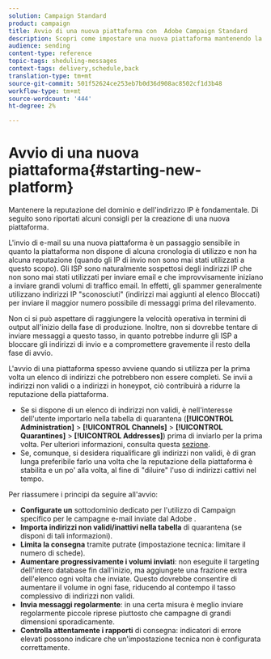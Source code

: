 ```yaml
---
solution: Campaign Standard
product: campaign
title: Avvio di una nuova piattaforma con  Adobe Campaign Standard
description: Scopri come impostare una nuova piattaforma mantenendo la reputazione del dominio e dell'indirizzo IP con  Adobe Campaign Standard.
audience: sending
content-type: reference
topic-tags: sheduling-messages
context-tags: delivery,schedule,back
translation-type: tm+mt
source-git-commit: 501f52624ce253eb7b0d36d908ac8502cf1d3b48
workflow-type: tm+mt
source-wordcount: '444'
ht-degree: 2%

---
```



# Avvio di una nuova piattaforma{#starting-new-platform}

Mantenere la reputazione del dominio e dell&#39;indirizzo IP è fondamentale. Di seguito sono riportati alcuni consigli per la creazione di una nuova piattaforma.

L&#39;invio di e-mail su una nuova piattaforma è un passaggio sensibile in quanto la piattaforma non dispone di alcuna cronologia di utilizzo e non ha alcuna reputazione (quando gli IP di invio non sono mai stati utilizzati a questo scopo). Gli ISP sono naturalmente sospettosi degli indirizzi IP che non sono mai stati utilizzati per inviare email e che improvvisamente iniziano a inviare grandi volumi di traffico email. In effetti, gli spammer generalmente utilizzano indirizzi IP &quot;sconosciuti&quot; (indirizzi mai aggiunti al elenco Bloccati) per inviare il maggior numero possibile di messaggi prima del rilevamento.

Non ci si può aspettare di raggiungere la velocità operativa in termini di output all&#39;inizio della fase di produzione. Inoltre, non si dovrebbe tentare di inviare messaggi a questo tasso, in quanto potrebbe indurre gli ISP a bloccare gli indirizzi di invio e a compromettere gravemente il resto della fase di avvio.

L&#39;avvio di una piattaforma spesso avviene quando si utilizza per la prima volta un elenco di indirizzi che potrebbero non essere completi. Se invii a indirizzi non validi o a indirizzi in honeypot, ciò contribuirà a ridurre la reputazione della piattaforma.
* Se si dispone di un elenco di indirizzi non validi, è nell&#39;interesse dell&#39;utente importarlo nella tabella di quarantena (**[!UICONTROL Administration]** > **[!UICONTROL Channels]** > **[!UICONTROL Quarantines]** > **[!UICONTROL Addresses]**) prima di inviarlo per la prima volta. Per ulteriori informazioni, consulta questa [sezione](../../sending/using/understanding-quarantine-management.md#identifying-quarantined-addresses-for-the-entire-platform).
* Se, comunque, si desidera riqualificare gli indirizzi non validi, è di gran lunga preferibile farlo una volta che la reputazione della piattaforma è stabilita e un po&#39; alla volta, al fine di &quot;diluire&quot; l&#39;uso di indirizzi cattivi nel tempo.

Per riassumere i principi da seguire all&#39;avvio:
* **Configurate un** sottodominio dedicato per l&#39;utilizzo di Campaign specifico per le campagne e-mail inviate dal Adobe .
* **Importa indirizzi non validi/inattivi nella tabella**  di quarantena (se disponi di tali informazioni).
* **Limita la consegna** tramite putrate (impostazione tecnica: limitare il numero di schede).
* **Aumentare progressivamente i volumi inviati**: non eseguite il targeting dell&#39;intero database fin dall&#39;inizio, ma aggiungete una frazione extra dell&#39;elenco ogni volta che inviate. Questo dovrebbe consentire di aumentare il volume in ogni fase, riducendo al contempo il tasso complessivo di indirizzi non validi.
* **Invia messaggi regolarmente**: in una certa misura è meglio inviare regolarmente piccole riprese piuttosto che campagne di grandi dimensioni sporadicamente.
* **Controlla attentamente i rapporti** di consegna: indicatori di errore elevati possono indicare che un&#39;impostazione tecnica non è configurata correttamente.
